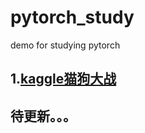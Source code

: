 # pytorch_study
demo for studying pytorch

## 1.[kaggle猫狗大战](https://github.com/lzx6/pytorch_study/tree/master/CatvsDog)

## 待更新。。。
